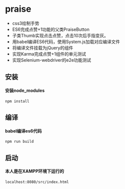 # praise
- css3绘制手势
- ES6完成点赞+1功能的父类PraiseButton
- 子类Thumb实现点击点赞，点击10次后手指变灰。
- 用babel编译ES6代码，使用System.js加载对应编译文件
- 将编译文件挂载为jQuery的组件
- 实现Karma完成点赞+1组件的单元测试
- 实现Selenium-webdriver的e2e功能测试

## 安装
#### 安装node_modules
```shell
npm install 
```

## 编译
#### babel编译es6代码
```shell
npm run build
```
## 启动
#### 本人是在XAMPP环境下运行的
```shell
localhost:8080/src/index.html
```
